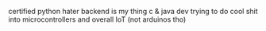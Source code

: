 certified python hater
backend is my thing
c & java dev
trying to do cool shit
into microcontrollers and overall IoT (not arduinos tho)

<!---
dzejkob83/dzejkob83 is a ✨ special ✨ repository because its `README.md` (this file) appears on your GitHub profile.
You can click the Preview link to take a look at your changes.
--->
